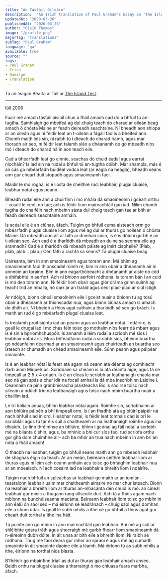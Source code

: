 ```yaml
---
title: "An Tástáil Oileáin"
description:  "An Irish translation of Paul Graham's Essay on 'The Island Test'"
updatedAt: "2020-03-26"
publishedAt: "2020-03-26"
author: "Oisín Thomas"
image: "/profile.png"
majorTag: "Translations"
subTag: "Paul Graham"
language: "ga"
available: true
source: ""
tags: 
- Paul Graham
- Irish
- Gaeilge
- Translation
---
```


Tá an leagan Béarla ar fáil ar [The Island Test](http://www.paulgraham.com/island.html).

---
Iúil 2006

Fuair mé amach tástáil áisiúil chun a fháil amach cad dó a bhfuil tú an-tugtha. Samhlaigh go mbeifeá ag dul chuig teach do charad ar oileán beag amach ó chósta Maine ar feadh deireadh seachtaine. Ní bheadh aon shiopa ar an oileán agus ní féidir leat an t-oileán a fágáil fad is a bheifeá ann. Chomh maith leis sin, ní raibh tú i dteach do charad riamh, agus mar thoradh air seo, ní féidir leat talamh slán a dhéanamh de go mbeadh níos mó i dteach do charad ná in aon teach eile. 

Cad a bhéarfadh leat go cinnte, seachas do chuid éadaí agus earraí níocháin? Is iad sin na rudaí a bhfuil tú an-tugtha dóibh. Mar shampla, más é an cás go mbéarfadh buidéal vodca leat (ar eagla na heagla), bheadh seans ann gur cheart duit stopadh agus smaoineamh faoi.

Maidir le mo rogha, is é liosta de cheithre rud: leabhair, plugaí cluaise, leabhar notaí agus peann. 

Bheadh rudaí eile ann a chuirfinn i mo mhála dá smaoineoinn i gceart orthu – cosúil le ceol, nó tae; ach is féidir liom maireachtáil gan iad. Nílim chomh tugtha do chaiféin nach mbeinn sásta dul chuig teach gan tae ar bith ar feadh deireadh seachtaine amháin.

Is scéal eile é an ciúnas, áfach. Tuigim go bhfuil cuma aisteach orm go mbéarfadh plugaí cluaise liom agus mé ag dul ar thuras go hoileán ó chósta Maine. Dá mbeadh aon áit ar bith ar domhan ciúin, is é is dóichí gurbh é an t-oileán seo. Ach cad é a tharlódh dá mbeadh an duine sa seomra eile ag srannadh? Cad é a tharlódh dá mbeadh páiste ag imirt cispheile? (Plab, plab, plab… plab.) Cén fáth a rachfá sa seans? Tá plugaí cluaise beag.

Uaireanta, bím in ann smaoineamh agus torann ann. Má bhím ag smaoineamh faoi thionscadal roimh ré, bím in ann obair a dhéanamh air in anneoin an torainn. Bím in ann eagarthóireacht a dhéanamh ar aiste nó cód a dhífabhtú in aerfort. Ach ní bhíonn aerfoirt ródhona: is torann bán í an cuid is mó den torann ann. Ní féidir liom obair agus glór dráma grinn suímh ag teacht tríd an mballa, nó carr ar an tsráid agus ceol plad-plad ar siúl istigh.

Ar ndóigh, bíonn cineál smaoinimh eile i gceist nuair a bhíonn tú ag tosú obair a dhéanamh ar thionscadal nua, agus bíonn ciúnas amach is amach de dhíth air. Ní bheidh a fhios agat cathain a tharlóidh sé seo go brách. Is maith an rud é go mbéarfadh plugaí cluaise leat.

Is trealamh proifisiúnta iad an peann agus an leabhar notaí. I ndáiríre, is geall le drugaí iad i mo chás féin toisc go mothaím níos fearr dá mbarr agus is é sin a bpríomhchuspóir. Is annamh a léim rudaí a scríobh mé síos i leabhair notaí arís. Mura bhféadfainn rudaí a scríobh síos, bheinn buartha go ndéanfainn dearmad ar an smaoineamh agus chuirfeadh an buartha seo isteach ar chumadh an chéad smaoineamh eile. Súnn peann agus páipéar smaointe.

Is é an leabhar nótaí is fearr atá agam ná ceann atá déanta ag comhlacht darb ainm Miquelrius. Scríobaim sa cheann is lú atá déanta aige, agus tá sé timpeall ar 2.5 x 4 orlach. Is é an cleas le scríobh ar leathanaigh chaola mar seo ná gan spás a chur idir na focail amhail is dá mba inscríbhinn Laidine í. Ceannaím na pinn gránbhioracha plaisteacha Bic is saoirse toisc nach sileann a ndúch tríd na leathanaigh agus toisc nach mbím buartha nuair a chaillim iad. 

Le trí bhliain anuas, bhínn leabhar nótaí agam. Roimhe sin, scríobhainn ar aon bhlúire páipéir a bhí timpeall orm. Is í an fhadhb atá ag blúirí páipéir ná nach bhfuil siad in ord. I leabhar notaí, is féidir leat tomhais cad is brí le scriobláil agus tú tar éis súil a chaitheamh ar na leathanaigh roimhe agus ina dhiaidh. Le linn thréimhse an bhlúire, bhínn i gcónaí ag fáil notaí a scríobh mé na blianta ó shin; agus, ba mhinic a bhí cur síos faoi rud scríofa orthu gur ghá dom chuimhne air- ach ba mhór an trua nach mbeinn in ann brí an nóta a fháil amach!

Ó thaobh na leabhar, tuigim go bhfuil seans maith ann go mbeadh leabhair de shaghas éigin sa teach. Ar an meán, beireann ceithre leabhar liom ar thuras agus ní léim ach ceann amháin acu toisc go bhfaighim leabhair nua ar an mbealach. Ní ach cosaint iad na leabhair a bhreith liom i ndáiríre.

Tuigim nach bhfuil an spléachas ar leabhair go maith ar an iomlán – teastaíonn leabhair uaim mar chaitheamh aimsire nó mar chur isteach. Bíonn na leabhair a bhreith liom ar thuras  an-mhacánta den chuid is mó: an cineál leabhair gur minic a thugann rang ollscoile duit. Ach tá a fhios agam nach mbíonn na bunchúiseanna macánta. Beireann leabhair liom toisc go mbím in ann éalú ón saol seo – má éiríonn sé leadránach – chuig saol agus domhan eile a chum údar. Is geall le subh mhilis a ithe cé go bhfuil a fhios agat gur cheart duit torthaí a ithe ina háit.

Tá pointe ann go mbím in ann maireachtáil gan leabhair. Bhí mé ag siúl ar shléibhte géara tráth agus shocraigh mé gurbh fhearr liom smaoineamh dá n-éireoinn dubh dóite, in áit unsa ar bith eile a bhreith liom. Ní raibh sé ródhona. Thug mé faoi deara gur mhór an spraoi é agus mé ag cumadh smaointe in áit smaointe daoine eile a léamh. Má éiríonn tú as subh mhilis a ithe, éiríonn na torthaí níos blasta.

B’fhéidir go mbainfinn triail as dul ar thuras gan leabhair amach anseo. Beidh orthu na plugaí cluaise a tharraingt ó mo chluasa fuara marbha, áfach.
